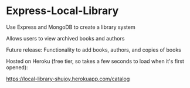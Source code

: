 # Express-Local-Library

Use Express and MongoDB to create a library system

Allows users to view archived books and authors

Future release: Functionality to add books, authors, and copies of books


Hosted on Heroku (free tier, so takes a few seconds to load when it's first opened):


https://local-library-shujoy.herokuapp.com/catalog

